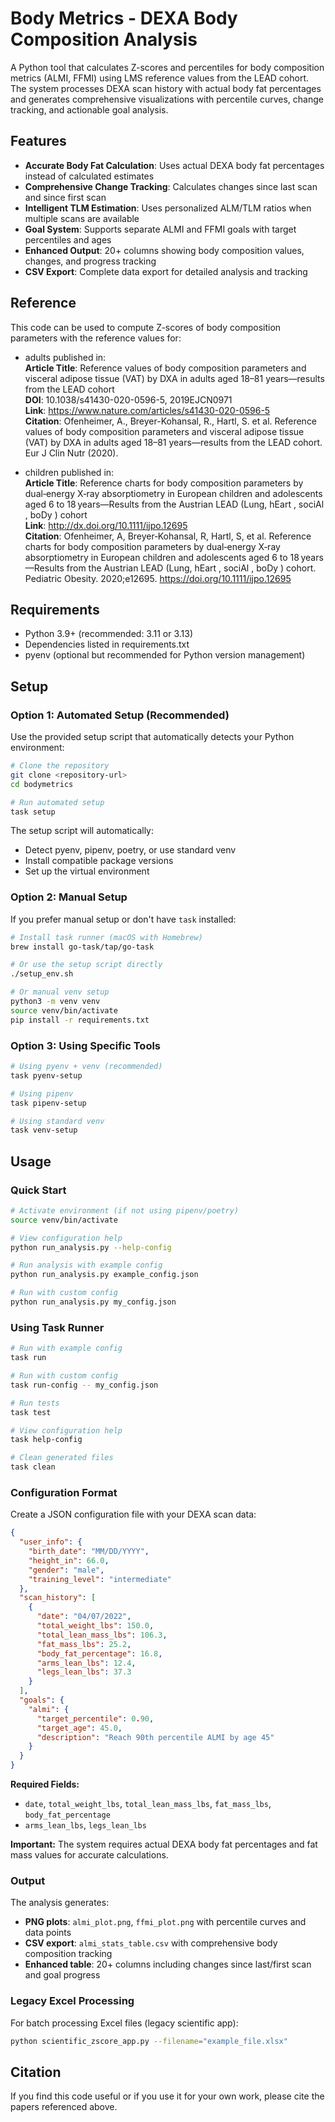 # Body Metrics - DEXA Body Composition Analysis

A Python tool that calculates Z-scores and percentiles for body composition metrics (ALMI, FFMI) using LMS reference values from the LEAD cohort. The system processes DEXA scan history with actual body fat percentages and generates comprehensive visualizations with percentile curves, change tracking, and actionable goal analysis.

## Features

- **Accurate Body Fat Calculation**: Uses actual DEXA body fat percentages instead of calculated estimates
- **Comprehensive Change Tracking**: Calculates changes since last scan and since first scan
- **Intelligent TLM Estimation**: Uses personalized ALM/TLM ratios when multiple scans are available
- **Goal System**: Supports separate ALMI and FFMI goals with target percentiles and ages
- **Enhanced Output**: 20+ columns showing body composition values, changes, and progress tracking
- **CSV Export**: Complete data export for detailed analysis and tracking


## Reference
This code can be used to compute Z-scores of body composition parameters with the reference values for:

- adults published in:  
__Article Title__: Reference values of body composition parameters and visceral adipose tissue (VAT) by DXA in adults aged 18–81 years—results from the LEAD cohort  
__DOI__: 10.1038/s41430-020-0596-5, 2019EJCN0971  
__Link__: https://www.nature.com/articles/s41430-020-0596-5  
__Citation__: Ofenheimer, A., Breyer-Kohansal, R., Hartl, S. et al. Reference values of body composition parameters and visceral adipose tissue (VAT) by DXA in adults aged 18–81 years—results from the LEAD cohort. Eur J Clin Nutr (2020).

- children published in:  
__Article Title__: Reference charts for body composition parameters by dual‐energy X‐ray absorptiometry in European children and adolescents aged 6 to 18 years—Results from the Austrian LEAD (Lung, hEart , sociAl , boDy ) cohort  
__Link__: http://dx.doi.org/10.1111/ijpo.12695  
__Citation__: Ofenheimer, A, Breyer‐Kohansal, R, Hartl, S, et al. Reference charts for body composition parameters by dual‐energy X‐ray absorptiometry in European children and adolescents aged 6 to 18 years—Results from the Austrian LEAD (Lung, hEart , sociAl , boDy ) cohort. Pediatric Obesity. 2020;e12695. https://doi.org/10.1111/ijpo.12695



## Requirements

- Python 3.9+ (recommended: 3.11 or 3.13)
- Dependencies listed in requirements.txt
- pyenv (optional but recommended for Python version management)

## Setup

### Option 1: Automated Setup (Recommended)

Use the provided setup script that automatically detects your Python environment:

```bash
# Clone the repository
git clone <repository-url>
cd bodymetrics

# Run automated setup
task setup
```

The setup script will automatically:
- Detect pyenv, pipenv, poetry, or use standard venv
- Install compatible package versions
- Set up the virtual environment

### Option 2: Manual Setup

If you prefer manual setup or don't have `task` installed:

```bash
# Install task runner (macOS with Homebrew)
brew install go-task/tap/go-task

# Or use the setup script directly
./setup_env.sh

# Or manual venv setup
python3 -m venv venv
source venv/bin/activate
pip install -r requirements.txt
```

### Option 3: Using Specific Tools

```bash
# Using pyenv + venv (recommended)
task pyenv-setup

# Using pipenv
task pipenv-setup

# Using standard venv
task venv-setup
```

## Usage

### Quick Start

```bash
# Activate environment (if not using pipenv/poetry)
source venv/bin/activate

# View configuration help
python run_analysis.py --help-config

# Run analysis with example config
python run_analysis.py example_config.json

# Run with custom config
python run_analysis.py my_config.json
```

### Using Task Runner

```bash
# Run with example config
task run

# Run with custom config
task run-config -- my_config.json

# Run tests
task test

# View configuration help
task help-config

# Clean generated files
task clean
```

### Configuration Format

Create a JSON configuration file with your DEXA scan data:

```json
{
  "user_info": {
    "birth_date": "MM/DD/YYYY",
    "height_in": 66.0,
    "gender": "male",
    "training_level": "intermediate"
  },
  "scan_history": [
    {
      "date": "04/07/2022",
      "total_weight_lbs": 150.0,
      "total_lean_mass_lbs": 106.3,
      "fat_mass_lbs": 25.2,
      "body_fat_percentage": 16.8,
      "arms_lean_lbs": 12.4,
      "legs_lean_lbs": 37.3
    }
  ],
  "goals": {
    "almi": {
      "target_percentile": 0.90,
      "target_age": 45.0,
      "description": "Reach 90th percentile ALMI by age 45"
    }
  }
}
```

**Required Fields:**
- `date`, `total_weight_lbs`, `total_lean_mass_lbs`, `fat_mass_lbs`, `body_fat_percentage`
- `arms_lean_lbs`, `legs_lean_lbs`

**Important:** The system requires actual DEXA body fat percentages and fat mass values for accurate calculations.

### Output

The analysis generates:
- **PNG plots**: `almi_plot.png`, `ffmi_plot.png` with percentile curves and data points
- **CSV export**: `almi_stats_table.csv` with comprehensive body composition tracking
- **Enhanced table**: 20+ columns including changes since last/first scan and goal progress

### Legacy Excel Processing

For batch processing Excel files (legacy scientific app):

```bash
python scientific_zscore_app.py --filename="example_file.xlsx"
```


## Citation
If you find this code useful or if you use it for your own work, please cite the papers referenced above.






